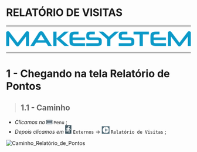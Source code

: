 # RELATÓRIO DE VISITAS

---

[![Logo_Make](https://raw.githubusercontent.com/Makesystem/manuais/main/webccrm/telas/img_padrao/makesystem.png)](https://www.makesystem.com.br/)

---

# 1 - Chegando na tela Relatório de Pontos
>## __1.1 - Caminho__
* _Clicamos no_ ![menu](https://raw.githubusercontent.com/Makesystem/manuais/main/webccrm/telas/img_padrao/menu1.png) `Menu` ;
* _Depois clicamos em_  ![Externo](https://raw.githubusercontent.com/Makesystem/manuais/main/webccrm/telas/img_padrao/Externo.png) `Externos` -> ![RelatórioDeVisitas](https://raw.githubusercontent.com/Makesystem/manuais/main/webccrm/telas/separacao_tela/tela_relatorio_de_visitas/relatorioDeVisitas.png) `Relatório de Visitas` ;
  
![Caminho_Relatório_de_Pontos](https://github.com/Makesystem/manuais/raw/main/webccrm/telas/separacao_tela/tela_relatorio_de_visitas/caminho.gif)

<br />
